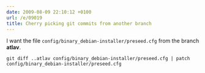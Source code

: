 ```yaml
---
date: 2009-08-09 22:10:12 +0100
url: /e/09019
title: Cherry picking git commits from another branch
---
```



I want the file `config/binary_debian-installer/preseed.cfg` from the branch **atlav**.

	git diff ..atlav config/binary_debian-installer/preseed.cfg | patch config/binary_debian-installer/preseed.cfg
